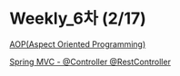 # Weekly_6차 (2/17)

[AOP(Aspect Oriented Programming)](https://www.notion.so/AOP-Aspect-Oriented-Programming-19d86243d9998084acdccd2a4668df6a?pvs=21)

[Spring MVC - @Controller @RestController](https://www.notion.so/Spring-MVC-Controller-RestController-19d86243d99980799771c8c73af82870?pvs=21)